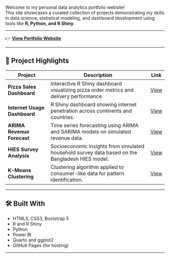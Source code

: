 Welcome to my personal data analytics portfolio website!  
This site showcases a curated collection of projects demonstrating my skills in data science, statistical modeling, and dashboard development using tools like **R, Python, and R Shiny**.

---

👉 **[View Portfolio Website](https://arif238291.github.io/MyWebsite/)**  


---

## 📁 Project Highlights

| Project                              | Description                                                                                      | Link |
|--------------------------------------|--------------------------------------------------------------------------------------------------|------|
| **Pizza Sales Dashboard**           | Interactive R Shiny dashboard visualizing pizza order metrics and delivery performance.         | [View](https://abrislam.shinyapps.io/PizzaSell/) |
| **Internet Usage Dashboard**        | R Shiny dashboard showing internet penetration across continents and countries.                 | [View](https://abrislam.shinyapps.io/internet_use/) |
| **ARIMA Revenue Forecast**          | Time series forecasting using ARIMA and SARIMA models on simulated revenue data.                | [View](arima_analysis_r_with_sarima.html) |
| **HIES Survey Analysis**            | Socioeconomic insights from simulated household survey data based on the Bangladesh HIES model. | [View](hies_updated_final.html) |
| **K-Means Clustering**              | Clustering algorithm applied to consumer-like data for pattern identification.                   | [View](kmeans_clustering_report_final.html) |

---

## 🛠 Built With

- HTML5, CSS3, Bootstrap 5
- R and R Shiny
- Python
- Power BI
- Quarto and ggplot2
- GitHub Pages (for hosting)

---
